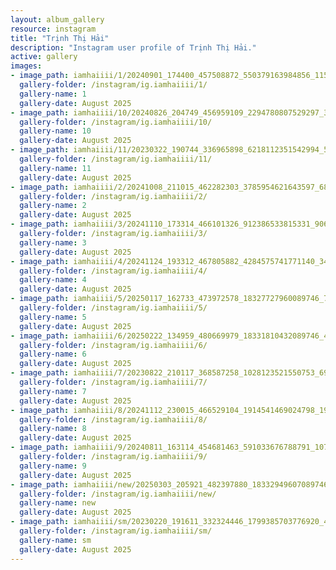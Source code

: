```yaml
---
layout: album_gallery
resource: instagram
title: "Trịnh Thị Hải"
description: "Instagram user profile of Trịnh Thị Hải."
active: gallery
images:
- image_path: iamhaiiii/1/20240901_174400_457508872_550379163984856_1159785860749409901_n.jpg
  gallery-folder: /instagram/ig.iamhaiiii/1/
  gallery-name: 1
  gallery-date: August 2025
- image_path: iamhaiiii/10/20240826_204749_456959109_2294780807529297_3633827562638912247_n.jpg
  gallery-folder: /instagram/ig.iamhaiiii/10/
  gallery-name: 10
  gallery-date: August 2025
- image_path: iamhaiiii/11/20230322_190744_336965898_6218112351542994_5019817895743794349_n.jpg
  gallery-folder: /instagram/ig.iamhaiiii/11/
  gallery-name: 11
  gallery-date: August 2025
- image_path: iamhaiiii/2/20241008_211015_462282303_3785954621643597_6833368935456492624_n.jpg
  gallery-folder: /instagram/ig.iamhaiiii/2/
  gallery-name: 2
  gallery-date: August 2025
- image_path: iamhaiiii/3/20241110_173314_466101326_912386533815331_9065845396361709707_n.jpg
  gallery-folder: /instagram/ig.iamhaiiii/3/
  gallery-name: 3
  gallery-date: August 2025
- image_path: iamhaiiii/4/20241124_193312_467805882_4284575741771140_3426856188569719201_n.jpg
  gallery-folder: /instagram/ig.iamhaiiii/4/
  gallery-name: 4
  gallery-date: August 2025
- image_path: iamhaiiii/5/20250117_162733_473972578_18327727960089746_7253789422900205710_n.jpg
  gallery-folder: /instagram/ig.iamhaiiii/5/
  gallery-name: 5
  gallery-date: August 2025
- image_path: iamhaiiii/6/20250222_134959_480669979_18331810432089746_4145389796262826726_n.jpg
  gallery-folder: /instagram/ig.iamhaiiii/6/
  gallery-name: 6
  gallery-date: August 2025
- image_path: iamhaiiii/7/20230822_210117_368587258_1028123521550753_6996965140366431382_n.jpg
  gallery-folder: /instagram/ig.iamhaiiii/7/
  gallery-name: 7
  gallery-date: August 2025
- image_path: iamhaiiii/8/20241112_230015_466529104_1914541469024798_1985761627331549259_n.jpg
  gallery-folder: /instagram/ig.iamhaiiii/8/
  gallery-name: 8
  gallery-date: August 2025
- image_path: iamhaiiii/9/20240811_163114_454681463_591033676788791_1078502200215441798_n.jpg
  gallery-folder: /instagram/ig.iamhaiiii/9/
  gallery-name: 9
  gallery-date: August 2025
- image_path: iamhaiiii/new/20250303_205921_482397880_18332949607089746_4114395092097092000_n.jpg
  gallery-folder: /instagram/ig.iamhaiiii/new/
  gallery-name: new
  gallery-date: August 2025
- image_path: iamhaiiii/sm/20230220_191611_332324446_1799385703776920_4637706278033854365_n.jpg
  gallery-folder: /instagram/ig.iamhaiiii/sm/
  gallery-name: sm
  gallery-date: August 2025
---
```

